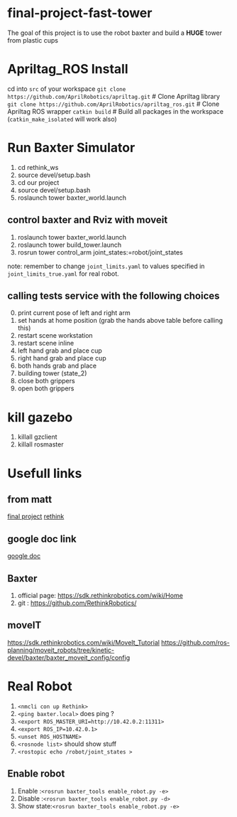 # final-project-fast-tower
The goal of this project is to use the robot baxter and build a **HUGE** tower from plastic cups

# Apriltag_ROS Install
cd into `src` of your workspace
`git clone https://github.com/AprilRobotics/apriltag.git`      # Clone Apriltag library
`git clone https://github.com/AprilRobotics/apriltag_ros.git`  # Clone Apriltag ROS wrapper
`catkin build`    # Build all packages in the workspace (`catkin_make_isolated` will work also)

# Run Baxter Simulator
1. cd rethink_ws
2. source devel/setup.bash 
3. cd our project 
4. source devel/setup.bash 
2. roslaunch tower baxter_world.launch

## control baxter and Rviz with moveit
1. roslaunch tower baxter_world.launch
2. roslaunch tower build_tower.launch
3. rosrun tower control_arm joint_states:=robot/joint_states

note: remember to change `joint_limits.yaml` to values specified in `joint_limits_true.yaml` for real robot.

## calling tests service with the following choices
0. print current pose of left and right arm
1. set hands at home position (grab the hands above table before calling this)
2. restart scene workstation
3. restart scene inline
4. left hand grab and place cup
5. right hand grab and place cup
6. both hands grab and place
7. building tower (state_2)
8. close both grippers
9. open both grippers


# kill gazebo
1. killall gzclient
2. killall rosmaster

# Usefull links 
## from matt
[final project](https://nu-msr.github.io/me495_site/final_project2020.html)
[rethink](https://nu-msr.github.io/me495_site/lecture13_rethink.html)
## google doc link
[google doc](https://docs.google.com/document/d/1DyX0WEIv16zhfOnIXlYJH8nFUndHB3Xdr9HTS7mL4ks/edit?usp=sharing)

## Baxter 
1. official page: https://sdk.rethinkrobotics.com/wiki/Home
2. git : https://github.com/RethinkRobotics/

## moveIT
https://sdk.rethinkrobotics.com/wiki/MoveIt_Tutorial
https://github.com/ros-planning/moveit_robots/tree/kinetic-devel/baxter/baxter_moveit_config/config


# Real Robot 

1. `<nmcli con up Rethink>`
2. `<ping baxter.local>`  does ping ? 
3. `<export ROS_MASTER_URI=http://10.42.0.2:11311>`
4. `<export ROS_IP=10.42.0.1>`
5. `<unset ROS_HOSTNAME>`
6. `<rosnode list>` should show stuff
7. `<rostopic echo /robot/joint_states >`

## Enable robot 
1. Enable    :`<rosrun baxter_tools enable_robot.py -e>`
2. Disable   :`<rosrun baxter_tools enable_robot.py -d>`
3. Show state:`<rosrun baxter_tools enable_robot.py -e>`
